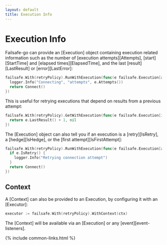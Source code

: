 ```yaml
---
layout: default
title: Execution Info
---
```


# Execution Info

Failsafe-go can provide an [Execution] object containing execution related information such as the number of [execution attempts][Attempts], [start][StartTime] and [elapsed times][ElapsedTime], and the last [result][LastResult] or [error][LastError]:

```go
failsafe.With(retryPolicy).RunWithExecution(func(e failsafe.Execution[any]) error {
  logger.Info("Connecting", "attempts", e.Attempts())
  return Connect()
})
```

This is useful for retrying executions that depend on results from a previous attempt:

```go
failsafe.With(retryPolicy).GetWithExecution(func(e failsafe.Execution[int]) (int, error) {
  return e.LastResult() + 1, nil
})
```

The [Execution] object can also tell you if an execution is a [retry][IsRetry], a [hedge][IsHedge], or the [first attempt][IsFirstAttempt]:

```go
failsafe.With(retryPolicy).RunWithExecution(func(e failsafe.Execution[any]) error {
  if e.IsRetry() {
    logger.Info("Retrying connection attempt")
  }
  return Connect()
})
```

## Context

A [Context] can also be provided to an Execution, by configuring it with an [Executor]:

```go
executor := failsafe.With(retryPolicy).WithContext(ctx)
```

The [Context] will be available via an [Execution] or any [event][event-listeners].

{% include common-links.html %}